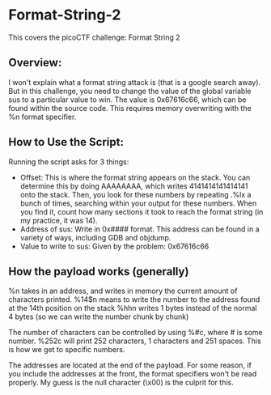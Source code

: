 # Format-String-2
This covers the picoCTF challenge: Format String 2

## Overview:
I won't explain what a format string attack is (that is a google search away). But in this challenge, you need to change the value of the global variable sus to a particular value to win. The value is 0x67616c66, which can be found within the source code. This requires memory overwriting with the %n format specifier. 

## How to Use the Script: 
Running the script asks for 3 things:
 - Offset: This is where the format string appears on the stack. You can determine this by doing AAAAAAAA, which writes 4141414141414141 onto the stack. Then, you look for these numbers by repeating .%lx a bunch of times, searching within your output for these numbers. When you find it, count how many sections it took to reach the format string (in my practice, it was 14).
 - Address of sus: Write in 0x#### format. This address can be found in a variety of ways, including GDB and objdump.
 - Value to write to sus: Given by the problem: 0x67616c66

## How the payload works (generally)
%n takes in an address, and writes in memory the current amount of characters printed. 
%14$n means to write the number to the address found at the 14th position on the stack
%hhn writes 1 bytes instead of the normal 4 bytes (so we can write the number chunk by chunk)

The number of characters can be controlled by using %#c, where # is some number. %252c will print 252 characters, 1 characters and 251 spaces. This is how we get to specific numbers. 

The addresses are located at the end of the payload. For some reason, if you include the addresses at the front, the format specifiers won't be read properly. My guess is the null character (\x00) is the culprit for this. 


